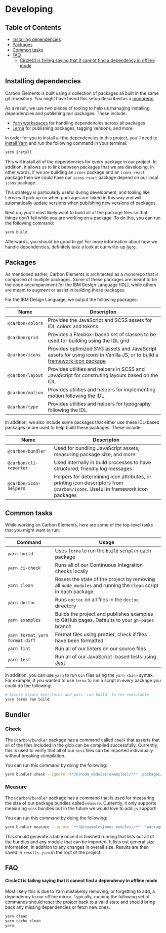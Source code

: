 # Developing

<!-- prettier-ignore-start -->
<!-- START doctoc generated TOC please keep comment here to allow auto update -->
<!-- DON'T EDIT THIS SECTION, INSTEAD RE-RUN doctoc TO UPDATE -->
## Table of Contents

- [Installing dependencies](#installing-dependencies)
- [Packages](#packages)
- [Common tasks](#common-tasks)
- [FAQ](#faq)
    - [CircleCI is failing saying that it cannot find a dependency in offline mode](#circleci-is-failing-saying-that-it-cannot-find-a-dependency-in-offline-mode)

<!-- END doctoc generated TOC please keep comment here to allow auto update -->
<!-- prettier-ignore-end -->

## Installing dependencies

Carbon Elements is built using a collection of packages all built in the same
git repository. You might have heard this setup described as a
[monorepo](https://en.wikipedia.org/wiki/Monorepo).

As a result, we use two pieces of tooling to help us managing installing
dependencies and publishing our packages. These include:

- [Yarn workspaces](https://yarnpkg.com/lang/en/docs/workspaces/) for handling
  dependencies across all packages
- [Lerna](https://lernajs.io/) for publishing packages, tagging versions, and
  more

In order for you to install all the dependencies in this project, you'll need to
[install Yarn](https://yarnpkg.com/en/docs/install) and run the following
command in your terminal:

```bash
yarn install
```

This will install all of the dependencies for every package in our project. In
addition, it allows us to link between packages that we are developing. In other
words, if we are building an `icons` package and an `icons-react` package then
we could have our `icons-react` package depend on our local `icons` package.

This strategy is particularly useful during development, and tooling like Lerna
will pick up on when packages are linked in this way and will automatically
update versions when publishing new versions of packages.

Next up, you'll most likely want to build all of the package files so that
things don't fail while you are working on a package. To do this, you can run
the following command:

```bash
yarn build
```

Afterwards, you should be good to go! For more information about how we handle
dependencies, definitely take a look at our write-up
[here](/docs/dependencies.md).

## Packages

As mentioned earlier, Carbon Elements is architected as a monorepo that is
composed of multiple packages. Some of these packages are meant to be the code
accompaniment for the IBM Design Language (IDL), while others are meant to augment or
assist in building those packages.

For the IBM Design Language, we output the following packages:

| Name             | Descripton                                                                                                                                                      |
| ---------------- | --------------------------------------------------------------------------------------------------------------------------------------------------------------- |
| `@carbon/colors` | Provides the JavaScript and SCSS assets for IDL colors and tokens                                                                                               |
| `@carbon/grid`   | Provides a Flexbox-based set of classes to be used for building using the IDL grid                                                                              |
| `@carbon/icons`  | Provides optimized SVG assets and JavaScript assets for using icons in Vanilla JS, or to build a [framework icon package](/docs/icons.md#build-an-icon-library) |
| `@carbon/layout` | Provides utilities and helpers in SCSS and JavaScript for construting layouts based on the IDL                                                                  |
| `@carbon/motion` | Provides utilities and helpers for implementing motion following the IDL                                                                                        |
| `@carbon/type`   | Provides utilities and helpers for typography following the IDL                                                                                                 |

In addition, we also include some packages that either use these IDL-based
packages or are used to help build these packages. These include:

| Name                   | Descripton                                                                                                                    |
| ---------------------- | ----------------------------------------------------------------------------------------------------------------------------- |
| `@carbon/bundler`      | Used for bundling JavaScript assets, measuring package size, and more                                                         |
| `@carbon/cli-reporter` | Used internally in build processes to have structured, friendly log messages                                                  |
| `@carbon/icon-helpers` | Helpers for determining icon attributes, or printing icon descriptors from `@carbon/icons`. Useful in framework icon packages |

## Common tasks

While working on Carbon Elements, here are some of the top-level tasks that you
might want to run:

| Command                           | Usage                                                                                                         |
| --------------------------------- | ------------------------------------------------------------------------------------------------------------- |
| `yarn build`                      | Uses `lerna` to run the `build` script in each package                                                        |
| `yarn ci-check`                   | Runs all of our Continuous Integration checks locally                                                         |
| `yarn clean`                      | Resets the state of the project by removing all `node_modules` and running the `clean` script in each package |
| `yarn doctoc`                     | Runs `doctoc` on all files in the `doctoc` directory                                                          |
| `yarn examples`                   | Builds the project and publishes examples to GitHub pages. Defaults to your `gh-pages` branch                 |
| `yarn format`, `yarn format:diff` | Format files using prettier, check if files have been formatted                                               |
| `yarn lint`                       | Run all of our linters on our source files                                                                    |
| `yarn test`                       | Run all of our JavaScript-based tests using [Jest](https://jestjs.io/)                                        |

In addition, you can use `yarn` to run `bin` files using the `yarn <bin>`
syntax. For example, if you wanted to use `lerna` to run a script in every
package you could do the following:

```bash
# Access $(yarn bin)/lerna and pass `run build` to the executable
yarn lerna run build
```

## Bundler

### Check

The `@carbon/bundler` package has a command called `check` that asserts that all
of the files included in the glob can be compiled successfully. Currently, this
is used to verify that all of our `scss` files can be imported individually
without breaking compilation.

You can run this command by doing the following:

```bash
yarn bundler check --ignore '**/@(node_modules|examples)/**' 'packages/**/*.scss'
```

### Measure

The `@carbon/bundler` package has a command that is used for measuring the size
of our package bundles called `measure`. Currently, it only supports measuring
`scss` bundles but in the future we would love to add `js` support!

You can run this command by doing the following:

```bash
yarn bundler measure --ignore '**/@(examples|node_modules)/**' 'packages/**/*.scss'
```

This should generate a table once it is finished running that lists out all of
the bundles and any module that can be imported. It lists out general size
information, in addition to any changes in overall size. Results are then saved
in `results.json` in the root of the project.

## FAQ

#### CircleCI is failing saying that it cannot find a dependency in offline mode

Most likely this is due to Yarn mistakenly removing, or forgetting to add, a
dependency to our offline mirror. Typically, running the following set of
commands should reset the project back to a valid state and should bring back
any missing dependencies or fetch new ones.

```bash
yarn clean
yarn cache clean
yarn
```
